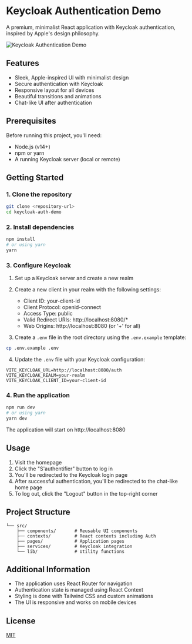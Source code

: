 
# Keycloak Authentication Demo

A premium, minimalist React application with Keycloak authentication, inspired by Apple's design philosophy.

![Keycloak Authentication Demo](https://placeholder.com/header-image)

## Features

- Sleek, Apple-inspired UI with minimalist design
- Secure authentication with Keycloak
- Responsive layout for all devices
- Beautiful transitions and animations
- Chat-like UI after authentication

## Prerequisites

Before running this project, you'll need:

- Node.js (v14+)
- npm or yarn
- A running Keycloak server (local or remote)

## Getting Started

### 1. Clone the repository

```sh
git clone <repository-url>
cd keycloak-auth-demo
```

### 2. Install dependencies

```sh
npm install
# or using yarn
yarn
```

### 3. Configure Keycloak

1. Set up a Keycloak server and create a new realm
2. Create a new client in your realm with the following settings:
   - Client ID: your-client-id
   - Client Protocol: openid-connect
   - Access Type: public
   - Valid Redirect URIs: http://localhost:8080/*
   - Web Origins: http://localhost:8080 (or '+' for all)

3. Create a `.env` file in the root directory using the `.env.example` template:

```sh
cp .env.example .env
```

4. Update the `.env` file with your Keycloak configuration:

```
VITE_KEYCLOAK_URL=http://localhost:8080/auth
VITE_KEYCLOAK_REALM=your-realm
VITE_KEYCLOAK_CLIENT_ID=your-client-id
```

### 4. Run the application

```sh
npm run dev
# or using yarn
yarn dev
```

The application will start on http://localhost:8080

## Usage

1. Visit the homepage
2. Click the "S'authentifier" button to log in
3. You'll be redirected to the Keycloak login page
4. After successful authentication, you'll be redirected to the chat-like home page
5. To log out, click the "Logout" button in the top-right corner

## Project Structure

```
└── src/
    ├── components/       # Reusable UI components
    ├── contexts/         # React contexts including Auth
    ├── pages/            # Application pages
    ├── services/         # Keycloak integration
    └── lib/              # Utility functions
```

## Additional Information

- The application uses React Router for navigation
- Authentication state is managed using React Context
- Styling is done with Tailwind CSS and custom animations
- The UI is responsive and works on mobile devices

## License

[MIT](LICENSE)
